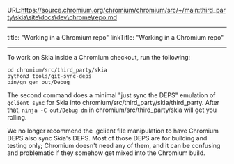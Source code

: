 URL:https://source.chromium.org/chromium/chromium/src/+/main:third_party\skia\site\docs\dev\chrome\repo.md

---
title: "Working in a Chromium repo"
linkTitle: "Working in a Chromium repo"

---


To work on Skia inside a Chromium checkout, run the following:

    cd chromium/src/third_party/skia
    python3 tools/git-sync-deps
    bin/gn gen out/Debug

The second command does a minimal "just sync the DEPS" emulation of `gclient
sync` for Skia into chromium/src/third_party/skia/third_party.  After that,
`ninja -C out/Debug dm` in chromium/src/third_party/skia will get you rolling.

We no longer recommend the .gclient file manipulation to have Chromium DEPS also
sync Skia's DEPS.  Most of those DEPS are for building and testing only;
Chromium doesn't need any of them, and it can be confusing and problematic if
they somehow get mixed into the Chromium build.

